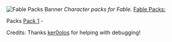 
![Fable Packs Banner](https://i.imgur.com/JCY0CHu.png)
_Character packs for Fable._
[Fable Packs:](https://github.com/ker0olos/fable)  

Packs
[Pack 1](https://github.com/ImmortalWay/Pack1) - 

Credits:
Thanks [ker0olos](https://github.com/ker0olos) for helping with debugging!
